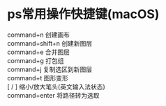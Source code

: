 # ps常用操作快捷键(macOS)
command+n 创建画布  
command+shift+n  创建新图层  
command+e 合并图层  
command+g 打包组  
command+j 复制选区到新图层  
command+t 图形变形  
[ / ] 缩小/放大笔头(英文输入法状态)  
command+enter 将路径转为选取   
